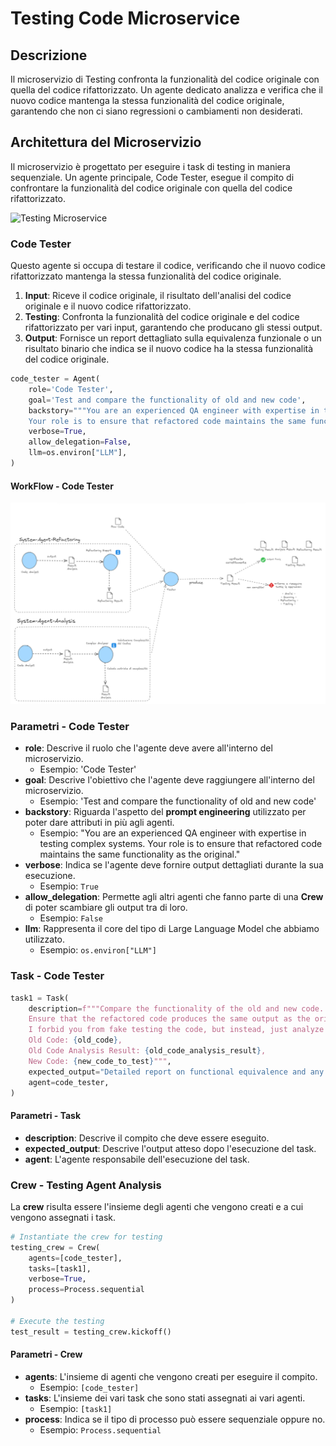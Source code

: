 # Testing Code Microservice

## Descrizione

Il microservizio di Testing confronta la funzionalità del codice originale con quella del codice rifattorizzato. Un agente dedicato analizza e verifica che il nuovo codice mantenga la stessa funzionalità del codice originale, garantendo che non ci siano regressioni o cambiamenti non desiderati.

## Architettura del Microservizio

Il microservizio è progettato per eseguire i task di testing in maniera sequenziale. Un agente principale, Code Tester, esegue il compito di confrontare la funzionalità del codice originale con quella del codice rifattorizzato.

![Testing Microservice](./doc-images-testing/micro-testing.png)

### Code Tester

Questo agente si occupa di testare il codice, verificando che il nuovo codice rifattorizzato mantenga la stessa funzionalità del codice originale.

1. **Input**: Riceve il codice originale, il risultato dell'analisi del codice originale e il nuovo codice rifattorizzato.
2. **Testing**: Confronta la funzionalità del codice originale e del codice rifattorizzato per vari input, garantendo che producano gli stessi output.
3. **Output**: Fornisce un report dettagliato sulla equivalenza funzionale o un risultato binario che indica se il nuovo codice ha la stessa funzionalità del codice originale.

```python
code_tester = Agent(
    role='Code Tester',
    goal='Test and compare the functionality of old and new code',
    backstory="""You are an experienced QA engineer with expertise in testing complex systems.
    Your role is to ensure that refactored code maintains the same functionality as the original.""",
    verbose=True,
    allow_delegation=False,
    llm=os.environ["LLM"],
)
```

#### WorkFlow - Code Tester

![WorkFlow - Code Tester](./doc-images-testing/tester-workflow.png)

### Parametri - Code Tester

- **role**: Descrive il ruolo che l'agente deve avere all'interno del microservizio.
  - Esempio: 'Code Tester'
- **goal**: Descrive l'obiettivo che l'agente deve raggiungere all'interno del microservizio.
  - Esempio: 'Test and compare the functionality of old and new code'
- **backstory**: Riguarda l'aspetto del **prompt engineering** utilizzato per poter dare attributi in più agli agenti.
  - Esempio: "You are an experienced QA engineer with expertise in testing complex systems. Your role is to ensure that refactored code maintains the same functionality as the original."
- **verbose**: Indica se l'agente deve fornire output dettagliati durante la sua esecuzione.
  - Esempio: `True`
- **allow_delegation**: Permette agli altri agenti che fanno parte di una **Crew** di poter scambiare gli output tra di loro.
  - Esempio: `False`
- **llm**: Rappresenta il core del tipo di Large Language Model che abbiamo utilizzato.
  - Esempio: `os.environ["LLM"]`

### Task - Code Tester

```python
task1 = Task(
    description=f"""Compare the functionality of the old and new code.
    Ensure that the refactored code produces the same output as the original code for various inputs.
    I forbid you from fake testing the code, but instead, just analyze the code and say if the refactored code has the same functionality as the original code or not, without any unit testing.
    Old Code: {old_code},
    Old Code Analysis Result: {old_code_analysis_result},
    New Code: {new_code_to_test}""",
    expected_output="Detailed report on functional equivalence and any discrepancies" if not binary_response else "A single binary number, 0 or 1, indicating if the refactored code has DIFFERENT functionality than the original code.",
    agent=code_tester,
)
```

#### Parametri - Task

- **description**: Descrive il compito che deve essere eseguito.
- **expected_output**: Descrive l'output atteso dopo l'esecuzione del task.
- **agent**: L'agente responsabile dell'esecuzione del task.

### Crew - Testing Agent Analysis

La **crew** risulta essere l'insieme degli agenti che vengono creati e a cui vengono assegnati i task.

```python
# Instantiate the crew for testing
testing_crew = Crew(
    agents=[code_tester],
    tasks=[task1],
    verbose=True,
    process=Process.sequential
)

# Execute the testing
test_result = testing_crew.kickoff()
```

#### Parametri - Crew

- **agents**: L'insieme di agenti che vengono creati per eseguire il compito.
  - Esempio: `[code_tester]`
- **tasks**: L'insieme dei vari task che sono stati assegnati ai vari agenti.
  - Esempio: `[task1]`
- **process**: Indica se il tipo di processo può essere sequenziale oppure no.
  - Esempio: `Process.sequential`
